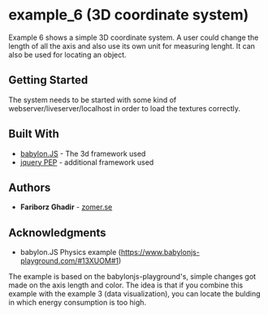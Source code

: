 # example_6 (3D coordinate system)

Example 6 shows a simple 3D coordinate system. A user could change the length of all the axis and also use its own unit for measuring lenght. It can also be used for locating an object.

## Getting Started

The system needs to be started with some kind of webserver/liveserver/localhost in order to load the textures correctly.

## Built With

* [babylon.JS](https://www.babylonjs.com/) - The 3d framework used
* [jquery PEP](https://github.com/jquery/PEP) - additional framework used

## Authors

* **Fariborz Ghadir** - [zomer.se](http://zomer.se)

## Acknowledgments

* babylon.JS Physics example (https://www.babylonjs-playground.com/#13XUOM#1)

The example is based on the babylonjs-playground's, simple changes got made on the axis length and color. The idea is that if you combine this example with the example 3 (data visualization), you can locate the bulding in which energy consumption is too high.